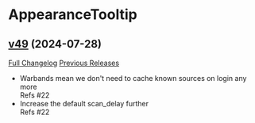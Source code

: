 # AppearanceTooltip

## [v49](https://github.com/kemayo/wow-appearancetooltip/tree/v49) (2024-07-28)
[Full Changelog](https://github.com/kemayo/wow-appearancetooltip/compare/v48...v49) [Previous Releases](https://github.com/kemayo/wow-appearancetooltip/releases)

- Warbands mean we don't need to cache known sources on login any more  
    Refs #22  
- Increase the default scan\_delay further  
    Refs #22  

